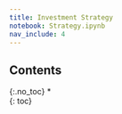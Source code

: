 ```yaml
---
title: Investment Strategy
notebook: Strategy.ipynb
nav_include: 4
---
```


## Contents
{:.no_toc}
*  
{: toc}

